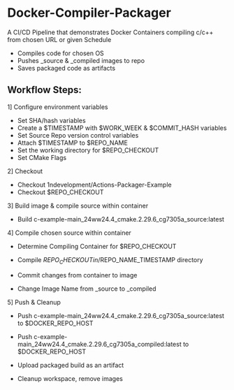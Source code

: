 # Docker-Compiler-Packager
A CI/CD Pipeline that demonstrates Docker Containers compiling c/c++ from chosen URL or given Schedule

- Compiles code for chosen OS
- Pushes _source & _compiled images to repo
- Saves packaged code as artifacts

## Workflow Steps:
1] Configure environment variables
- Set SHA/hash variables
- Create a $TIMESTAMP with $WORK_WEEK & $COMMIT_HASH variables
- Set Source Repo version control variables
- Attach $TIMESTAMP to $REPO_NAME
- Set the working directory for $REPO_CHECKOUT
- Set CMake Flags

2] Checkout
- Checkout 1ndevelopment/Actions-Packager-Example
- Checkout $REPO_CHECKOUT

3] Build image &amp; compile source within container
- Build c-example-main_24ww24.4_cmake.2.29.6_cg7305a_source:latest

4] Compile chosen source within container
- Determine Compiling Container for $REPO_CHECKOUT
- Compile $REPO_CHECKOUT in /$REPO_NAME_TIMESTAMP directory

- Commit changes from container to image
- Change Image Name from _source to _compiled

5] Push &amp; Cleanup
- Push c-example-main_24ww24.4_cmake.2.29.6_cg7305a_source:latest to $DOCKER_REPO_HOST

- Push c-example-main_24ww24.4_cmake.2.29.6_cg7305a_compiled:latest to $DOCKER_REPO_HOST
- Upload packaged build as an artifact

- Cleanup workspace, remove images
